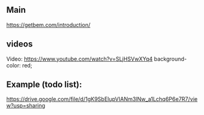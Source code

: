 ## Main ##
https://getbem.com/introduction/

## videos ##
Video: https://www.youtube.com/watch?v=SLjHSVwXYq4        background-color: red;

## Example (todo list): ##
https://drive.google.com/file/d/1gK9SbElupVIANm3lNw_a1Lchq6P6e7R7/view?usp=sharing
